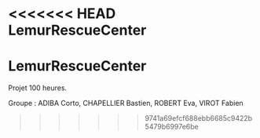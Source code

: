 <<<<<<< HEAD
LemurRescueCenter
=======
# LemurRescueCenter
Projet 100 heures.

Groupe : ADIBA Corto, CHAPELLIER Bastien, ROBERT Eva, VIROT Fabien
>>>>>>> 9741a69efcf688ebb6685c9422b5479b6997e6be
